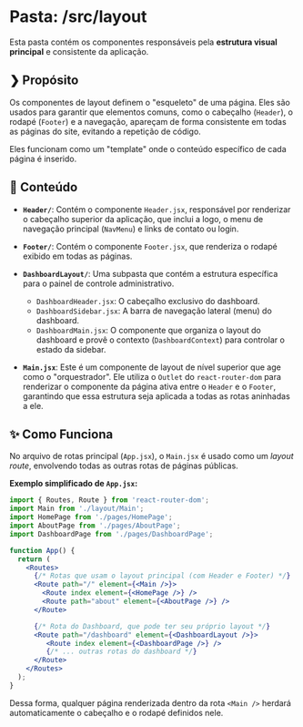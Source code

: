 # Pasta: /src/layout

Esta pasta contém os componentes responsáveis pela **estrutura visual principal** e consistente da aplicação.

## ❯ Propósito

Os componentes de layout definem o "esqueleto" de uma página. Eles são usados para garantir que elementos comuns, como o cabeçalho (`Header`), o rodapé (`Footer`) e a navegação, apareçam de forma consistente em todas as páginas do site, evitando a repetição de código.

Eles funcionam como um "template" onde o conteúdo específico de cada página é inserido.

## 📂 Conteúdo

-   **`Header/`**: Contém o componente `Header.jsx`, responsável por renderizar o cabeçalho superior da aplicação, que inclui a logo, o menu de navegação principal (`NavMenu`) e links de contato ou login.

-   **`Footer/`**: Contém o componente `Footer.jsx`, que renderiza o rodapé exibido em todas as páginas.

-   **`DashboardLayout/`**: Uma subpasta que contém a estrutura específica para o painel de controle administrativo.
    -   `DashboardHeader.jsx`: O cabeçalho exclusivo do dashboard.
    -   `DashboardSidebar.jsx`: A barra de navegação lateral (menu) do dashboard.
    -   `DashboardMain.jsx`: O componente que organiza o layout do dashboard e provê o contexto (`DashboardContext`) para controlar o estado da sidebar.

-   **`Main.jsx`**: Este é um componente de layout de nível superior que age como o "orquestrador". Ele utiliza o `Outlet` do `react-router-dom` para renderizar o componente da página ativa entre o `Header` e o `Footer`, garantindo que essa estrutura seja aplicada a todas as rotas aninhadas a ele.

## ✨ Como Funciona

No arquivo de rotas principal (`App.jsx`), o `Main.jsx` é usado como um *layout route*, envolvendo todas as outras rotas de páginas públicas.

**Exemplo simplificado de `App.jsx`:**

```jsx
import { Routes, Route } from 'react-router-dom';
import Main from './layout/Main';
import HomePage from './pages/HomePage';
import AboutPage from './pages/AboutPage';
import DashboardPage from './pages/DashboardPage';

function App() {
  return (
    <Routes>
      {/* Rotas que usam o layout principal (com Header e Footer) */}
      <Route path="/" element={<Main />}>
        <Route index element={<HomePage />} />
        <Route path="about" element={<AboutPage />} />
      </Route>

      {/* Rota do Dashboard, que pode ter seu próprio layout */}
      <Route path="/dashboard" element={<DashboardLayout />}>
         <Route index element={<DashboardPage />} />
         {/* ... outras rotas do dashboard */}
      </Route>
    </Routes>
  );
}
```

Dessa forma, qualquer página renderizada dentro da rota `<Main />` herdará automaticamente o cabeçalho e o rodapé definidos nele.